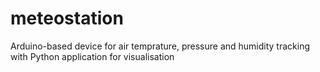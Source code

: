 # meteostation
Arduino-based device for air temprature, pressure and humidity tracking with Python application for visualisation
